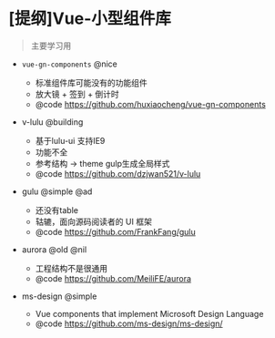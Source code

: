 # [提纲]Vue-小型组件库

> 主要学习用

- `vue-gn-components` @nice
  - 标准组件库可能没有的功能组件
  - 放大镜 + 签到 + 倒计时
  - @code https://github.com/huxiaocheng/vue-gn-components
- v-lulu  @building 
    - 基于lulu-ui 支持IE9
    - 功能不全
    - 参考结构 -> theme gulp生成全局样式
    - @code https://github.com/dzjwan521/v-lulu
- gulu @simple @ad

    - 还没有table
    - 轱辘，面向源码阅读者的 UI 框架
    - @code https://github.com/FrankFang/gulu
- aurora @old @nil
    - 工程结构不是很通用
    - @code https://github.com/MeiliFE/aurora
- ms-design @simple
    - Vue components that implement Microsoft Design Language
    - @code https://github.com/ms-design/ms-design/